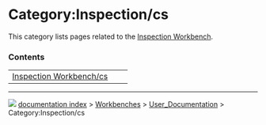 # Category:Inspection/cs
This category lists pages related to the [Inspection Workbench](Inspection_Workbench.md).

### Contents

|     |     |     |
| --- | --- | --- |
| [Inspection Workbench/cs](Inspection_Workbench/cs.md) |



---
![](images/Button_right.svg) [documentation index](../README.md) > [Workbenches](Category_Workbenches.md) > [User_Documentation](Category_User_Documentation.md) > Category:Inspection/cs
